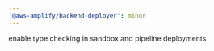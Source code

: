 ```yaml
---
'@aws-amplify/backend-deployer': minor
---
```


enable type checking in sandbox and pipeline deployments

